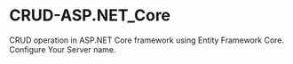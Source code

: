 # CRUD-ASP.NET_Core

CRUD operation in ASP.NET Core framework using Entity Framework Core.
Configure Your Server name.
